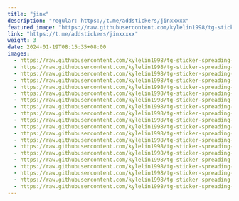 ```yaml
---
title: "jinx"
description: "regular: https://t.me/addstickers/jinxxxxx"
featured_image: "https://raw.githubusercontent.com/kylelin1998/tg-sticker-spreading-worldwide-images/main/img/62559d0b-bdf1-421c-bfa1-87dd90d8b784.jpg"
link: "https://t.me/addstickers/jinxxxxx"
weight: 3
date: 2024-01-19T08:15:35+08:00
images:
  - https://raw.githubusercontent.com/kylelin1998/tg-sticker-spreading-worldwide-images/main/img/62559d0b-bdf1-421c-bfa1-87dd90d8b784.jpg
  - https://raw.githubusercontent.com/kylelin1998/tg-sticker-spreading-worldwide-images/main/img/2963cabc-7c20-46c1-a5d9-518690c16462.jpg
  - https://raw.githubusercontent.com/kylelin1998/tg-sticker-spreading-worldwide-images/main/img/3ae59e69-bd5d-450a-8401-5c1bbce1459f.jpg
  - https://raw.githubusercontent.com/kylelin1998/tg-sticker-spreading-worldwide-images/main/img/e274b58c-0cd3-4450-ab48-9789d6cc826c.jpg
  - https://raw.githubusercontent.com/kylelin1998/tg-sticker-spreading-worldwide-images/main/img/0a80eb79-205c-4327-8a7e-2cc03d5c1951.jpg
  - https://raw.githubusercontent.com/kylelin1998/tg-sticker-spreading-worldwide-images/main/img/9152e835-599a-4e98-bf91-99fdb3e9e75a.jpg
  - https://raw.githubusercontent.com/kylelin1998/tg-sticker-spreading-worldwide-images/main/img/2fa55996-be76-46ab-a16c-2c28b3d90c30.jpg
  - https://raw.githubusercontent.com/kylelin1998/tg-sticker-spreading-worldwide-images/main/img/7e4bc86e-523b-4cb3-85b0-e016f17231a4.jpg
  - https://raw.githubusercontent.com/kylelin1998/tg-sticker-spreading-worldwide-images/main/img/35f11716-1291-447b-ba2b-aa8a86191abf.jpg
  - https://raw.githubusercontent.com/kylelin1998/tg-sticker-spreading-worldwide-images/main/img/e283b4a0-226c-4f40-882e-34377955552b.jpg
  - https://raw.githubusercontent.com/kylelin1998/tg-sticker-spreading-worldwide-images/main/img/01abfd9c-317a-45a5-88fc-766d39b01ef8.jpg
  - https://raw.githubusercontent.com/kylelin1998/tg-sticker-spreading-worldwide-images/main/img/1c69928a-9d81-4b73-a86b-de64666ced93.jpg
  - https://raw.githubusercontent.com/kylelin1998/tg-sticker-spreading-worldwide-images/main/img/16a8da62-0b91-45c7-a759-ba993240e5a8.jpg
  - https://raw.githubusercontent.com/kylelin1998/tg-sticker-spreading-worldwide-images/main/img/90199b1f-7e79-41c7-9903-1afd4a3d1546.jpg
  - https://raw.githubusercontent.com/kylelin1998/tg-sticker-spreading-worldwide-images/main/img/bfdc9717-65f1-49d0-9310-9c4210584426.jpg
  - https://raw.githubusercontent.com/kylelin1998/tg-sticker-spreading-worldwide-images/main/img/72266272-bf8b-48a4-b442-d6c1891bb79c.jpg
  - https://raw.githubusercontent.com/kylelin1998/tg-sticker-spreading-worldwide-images/main/img/97e68d6f-764d-4a71-96af-d5620be41af3.jpg
  - https://raw.githubusercontent.com/kylelin1998/tg-sticker-spreading-worldwide-images/main/img/a1898fc8-a8fe-430f-99dc-b441fc64b909.jpg
  - https://raw.githubusercontent.com/kylelin1998/tg-sticker-spreading-worldwide-images/main/img/26d33411-7d2f-4c44-832c-a1c95febe40c.jpg
  - https://raw.githubusercontent.com/kylelin1998/tg-sticker-spreading-worldwide-images/main/img/0a0175dd-e75b-48de-b59c-4523428e6c9b.jpg
---
```

